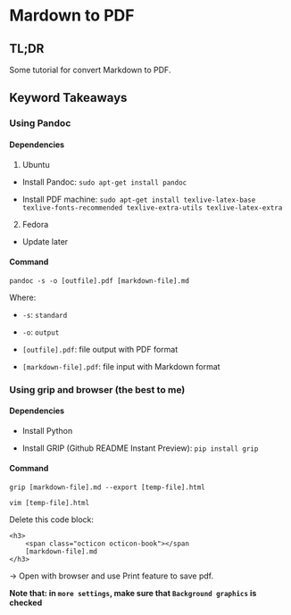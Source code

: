 # Mardown to PDF

## TL;DR

Some tutorial for convert Markdown to PDF.

## Keyword Takeaways

### Using Pandoc

#### Dependencies

1. Ubuntu

- Install Pandoc: `sudo apt-get install pandoc`

- Install PDF machine: `sudo apt-get install texlive-latex-base texlive-fonts-recommended texlive-extra-utils texlive-latex-extra`

2. Fedora

- Update later

#### Command

`pandoc -s -o [outfile].pdf [markdown-file].md`

Where:
- `-s`: `standard`

- `-o`: `output`

- `[outfile].pdf`: file output with PDF format

- `[markdown-file].pdf`: file input with Markdown format

### Using grip and browser (the best to me)

#### Dependencies

- Install Python

- Install GRIP (Github README Instant Preview): `pip install grip`

#### Command

`grip [markdown-file].md --export [temp-file].html`

`vim [temp-file].html`

Delete this code block:

```vim
<h3>
    <span class="octicon octicon-book"></span
    [markdown-file].md
</h3>
```

$\to$ Open with browser and use Print feature to save pdf. 

**Note that: in `more settings`, make sure that `Background graphics` is checked**
